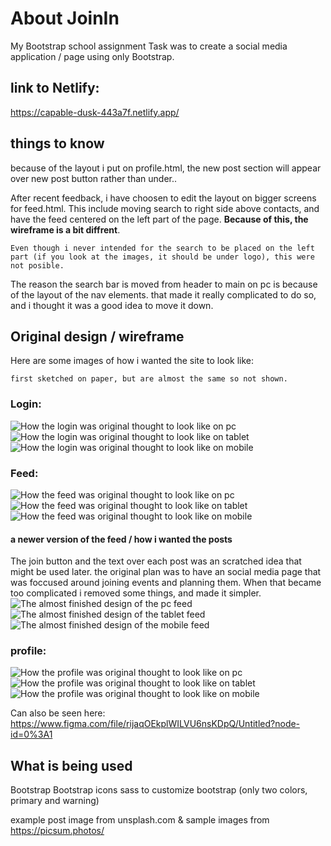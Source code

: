 # About JoinIn

My Bootstrap school assignment
Task was to create a social media application / page using only Bootstrap.


## link to Netlify:

https://capable-dusk-443a7f.netlify.app/


## things to know

because of the layout i put on profile.html, the new post section will appear over new post button rather than under..

After recent feedback, i have choosen to edit the layout on bigger screens for feed.html. This include moving search to right side above contacts, and have the feed centered on the left part of the page. **Because of this, the wireframe is a bit diffrent**.
 
    Even though i never intended for the search to be placed on the left part (if you look at the images, it should be under logo), this were not posible.

The reason the search bar is moved from header to main on pc is because of the layout of the nav elements. that made it really complicated to do so, and i thought it was a good idea to move it down.






## Original design / wireframe

Here are some images of how i wanted the site to look like:

    first sketched on paper, but are almost the same so not shown.


### Login: 
![How the login was original thought to look like on pc](./assets/originalIdea/login-pc.png "PC login Wireframe")
![How the login was original thought to look like on tablet](./assets/originalIdea/login-tablet.png "tablet login Wireframe")
![How the login was original thought to look like on mobile](./assets/originalIdea/login-mobile.png "mobile login Wireframe")
### Feed:
![How the feed was original thought to look like on pc](./assets/originalIdea/wireframe-feed-pc.png  "PC Feed Wireframe")
![How the feed was original thought to look like on tablet](./assets/originalIdea/wireframe-tablet-feed.png "Tablet Feed Wireframe")
![How the feed was original thought to look like on mobile](./assets/originalIdea/wireframe-mobile-feed.png "Mobile Feed Wireframe")
#### a newer version of the feed / how i wanted the posts
The join button and the text over each post was an scratched idea that might be used later. the original plan was to have an social media page that was foccused around joining events and planning them. When that became too complicated i removed some things, and  made it simpler.
![The almost finished design of the pc feed](./assets/originalIdea/pc-feed.png "Pc Feed newer design")
![The almost finished design of the tablet feed](./assets/originalIdea/tablet-feed.png "tablet Feed newer design")
![The almost finished design of the mobile feed](./assets/originalIdea/mobile-feed.png "mobile Feed newer design")
### profile:
![How the profile was original thought to look like on pc](./assets/originalIdea/profile-pc.png "PC profile Wireframe")
![How the profile was original thought to look like on tablet](./assets/originalIdea/tablet-profile.png "tablet profile Wireframe")
![How the profile was original thought to look like on mobile](./assets/originalIdea/mobile-profile.png "mobile profile Wireframe")

Can also be seen here:
https://www.figma.com/file/rijaqOEkplWILVU6nsKDpQ/Untitled?node-id=0%3A1

## What is being used

Bootstrap
Bootstrap icons
sass to customize bootstrap (only two colors, primary and warning)

example post image from unsplash.com
&
sample images from https://picsum.photos/



